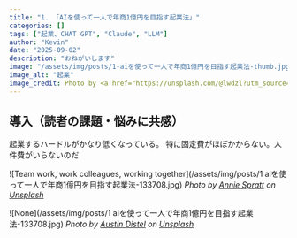 ```yaml
---
title: "1. 「AIを使って一人で年商1億円を目指す起業法」"
categories: []
tags: ["起業、CHAT GPT", "Claude", "LLM"]
author: "Kevin"
date: "2025-09-02"
description: "おねがいします"
image: "/assets/img/posts/1-aiを使って一人で年商1億円を目指す起業法-thumb.jpg"
image_alt: "起業"
image_credit: Photo by <a href="https://unsplash.com/@lwdzl?utm_source=unsplash&utm_medium=referral">Jack Dong</a> on <a href="https://unsplash.com?utm_source=unsplash&utm_medium=referral">Unsplash</a>
---
```


## 導入（読者の課題・悩みに共感）

起業するハードルがかなり低くなっている。
特に固定費がほぼかからない。人件費がいらないのだ


![Team work, work colleagues, working together](/assets/img/posts/1 aiを使って一人で年商1億円を目指す起業法-133708.jpg)
*Photo by [Annie Spratt](https://unsplash.com/@anniespratt?utm_source=unsplash&utm_medium=referral) on [Unsplash](https://unsplash.com?utm_source=unsplash&utm_medium=referral)*



![None](/assets/img/posts/1 aiを使って一人で年商1億円を目指す起業法-133708.jpg)
*Photo by [Austin Distel](https://unsplash.com/@austindistel?utm_source=unsplash&utm_medium=referral) on [Unsplash](https://unsplash.com?utm_source=unsplash&utm_medium=referral)*

